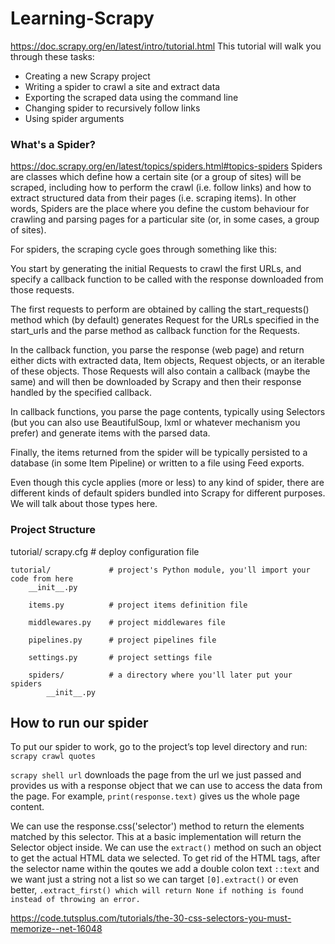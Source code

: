 # Learning-Scrapy
https://doc.scrapy.org/en/latest/intro/tutorial.html
This tutorial will walk you through these tasks:
 - Creating a new Scrapy project
 - Writing a spider to crawl a site and extract data
 - Exporting the scraped data using the command line
 - Changing spider to recursively follow links
 - Using spider arguments


### What's a Spider?
https://doc.scrapy.org/en/latest/topics/spiders.html#topics-spiders
Spiders are classes which define how a certain site (or a group of sites) will be scraped, including how to perform the crawl (i.e. follow links) and how to extract structured data from their pages (i.e. scraping items). In other words, Spiders are the place where you define the custom behaviour for crawling and parsing pages for a particular site (or, in some cases, a group of sites).

For spiders, the scraping cycle goes through something like this:

You start by generating the initial Requests to crawl the first URLs, and specify a callback function to be called with the response downloaded from those requests.

The first requests to perform are obtained by calling the start_requests() method which (by default) generates Request for the URLs specified in the start_urls and the parse method as callback function for the Requests.

In the callback function, you parse the response (web page) and return either dicts with extracted data, Item objects, Request objects, or an iterable of these objects. Those Requests will also contain a callback (maybe the same) and will then be downloaded by Scrapy and then their response handled by the specified callback.

In callback functions, you parse the page contents, typically using Selectors (but you can also use BeautifulSoup, lxml or whatever mechanism you prefer) and generate items with the parsed data.

Finally, the items returned from the spider will be typically persisted to a database (in some Item Pipeline) or written to a file using Feed exports.

Even though this cycle applies (more or less) to any kind of spider, there are different kinds of default spiders bundled into Scrapy for different purposes. We will talk about those types here.

### Project Structure
tutorial/
    scrapy.cfg            # deploy configuration file

    tutorial/             # project's Python module, you'll import your code from here
        __init__.py

        items.py          # project items definition file

        middlewares.py    # project middlewares file

        pipelines.py      # project pipelines file

        settings.py       # project settings file

        spiders/          # a directory where you'll later put your spiders
            __init__.py

## How to run our spider
To put our spider to work, go to the project’s top level directory and run:
`scrapy crawl quotes`

`scrapy shell url` downloads the page from the url we just passed and provides us with a response object that we can use to access the data from the page. For example, `print(response.text)` gives us the whole page content.

We can use the response.css('selector') method to return the elements matched by this selector. This at a basic implementation will return the Selector object inside. We can use the `extract()` method on such an object to get the actual HTML data we selected. To get rid of the HTML tags, after the selector name within the qoutes we add a double colon text `::text` and we want just a string not a list so we can target `[0].extract()` or even better, `.extract_first() which will return None if nothing is found instead of throwing an error.`

https://code.tutsplus.com/tutorials/the-30-css-selectors-you-must-memorize--net-16048
